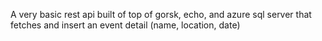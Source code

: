 A very basic rest api built of top of gorsk, echo, and azure sql server that fetches and insert an event detail (name, location, date)
